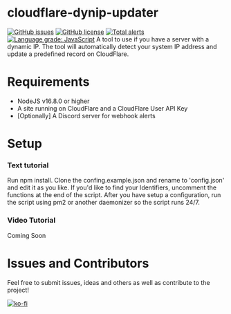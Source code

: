 # cloudflare-dynip-updater
[![GitHub issues](https://img.shields.io/github/issues/eramsorgr/cloudflare-dynip-updater)](https://github.com/eramsorgr/cloudflare-dynip-updater/issues)
[![GitHub license](https://img.shields.io/github/license/eramsorgr/cloudflare-dynip-updater)](https://github.com/eramsorgr/cloudflare-dynip-updater/blob/master/LICENSE)
[![Total alerts](https://img.shields.io/lgtm/alerts/g/eramsorgr/cloudflare-dynip-updater.svg?logo=lgtm&logoWidth=18)](https://lgtm.com/projects/g/eramsorgr/cloudflare-dynip-updater/alerts/)
[![Language grade: JavaScript](https://img.shields.io/lgtm/grade/javascript/g/eramsorgr/cloudflare-dynip-updater.svg?logo=lgtm&logoWidth=18)](https://lgtm.com/projects/g/eramsorgr/cloudflare-dynip-updater/context:javascript)
A tool to use if you have a server with a dynamic IP. The tool will automatically detect your system IP address and update a predefined record on CloudFlare.

# Requirements
- NodeJS v16.8.0 or higher 
- A site running on CloudFlare and a CloudFlare User API Key
- [Optionally] A Discord server for webhook alerts

# Setup

### Text tutorial

Run npm install. 
Clone the confing.example.json and rename to 'config.json' and edit it as you like. If you'd like to find your Identifiers, uncomment the functions at the end of the script. 
After you have setup a configuration, run the script using pm2 or another daemonizer so the script runs 24/7. 

### Video Tutorial
Coming Soon

# Issues and Contributors

Feel free to submit issues, ideas and others as well as contribute to the project! 
 
[![ko-fi](https://www.ko-fi.com/img/githubbutton_sm.svg)](https://ko-fi.com/eramsorgr)
